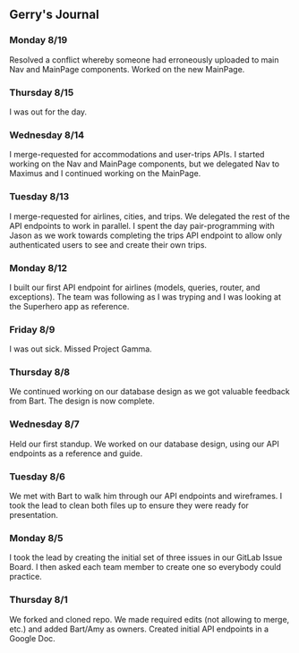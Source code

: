 ## Gerry's Journal

### Monday 8/19

Resolved a conflict whereby someone had erroneously uploaded to main Nav and MainPage components. Worked on the new MainPage.

### Thursday 8/15

I was out for the day.

### Wednesday 8/14

I merge-requested for accommodations and user-trips APIs. I started working on the Nav and MainPage components, but we delegated Nav to Maximus and I continued working on the MainPage.

### Tuesday 8/13

I merge-requested for airlines, cities, and trips. We delegated the rest of the API endpoints to work in parallel. I spent the day pair-programming with Jason as we work towards completing the trips API endpoint to allow only authenticated users to see and create their own trips.

### Monday 8/12

I built our first API endpoint for airlines (models, queries, router, and exceptions). The team was following as I was tryping and I was looking at the Superhero app as reference.

### Friday 8/9

I was out sick. Missed Project Gamma.

### Thursday 8/8

We continued working on our database design as we got valuable feedback from Bart. The design is now complete.

### Wednesday 8/7

Held our first standup. We worked on our database design, using our API endpoints as a reference and guide.

### Tuesday 8/6

We met with Bart to walk him through our API endpoints and wireframes. I took the lead to clean both files up to ensure they were ready for presentation.

### Monday 8/5

I took the lead by creating the initial set of three issues in our GitLab Issue Board. I then asked each team member to create one so everybody could practice.

### Thursday 8/1

We forked and cloned repo. We made required edits (not allowing to merge, etc.) and added Bart/Amy as owners. Created initial API endpoints in a Google Doc.
